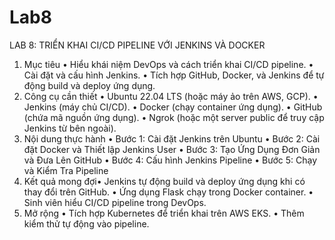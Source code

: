 # Lab8
LAB 8: TRIỂN KHAI CI/CD PIPELINE VỚI JENKINS VÀ DOCKER
1. Mục tiêu
• Hiểu khái niệm DevOps và cách triển khai CI/CD pipeline.
• Cài đặt và cấu hình Jenkins.
• Tích hợp GitHub, Docker, và Jenkins để tự động build và deploy ứng dụng.
2. Công cụ cần thiết
• Ubuntu 22.04 LTS (hoặc máy ảo trên AWS, GCP).
• Jenkins (máy chủ CI/CD).
• Docker (chạy container ứng dụng).
• GitHub (chứa mã nguồn ứng dụng).
• Ngrok (hoặc một server public để truy cập Jenkins từ bên ngoài).
3. Nội dung thực hành
• Bước 1: Cài đặt Jenkins trên Ubuntu
• Bước 2: Cài đặt Docker và Thiết lập Jenkins User
• Bước 3: Tạo Ứng Dụng Đơn Giản và Đưa Lên GitHub
• Bước 4: Cấu hình Jenkins Pipeline
• Bước 5: Chạy và Kiểm Tra Pipeline
4. Kết quả mong đợi• Jenkins tự động build và deploy ứng dụng khi có thay đổi trên GitHub.
• Ứng dụng Flask chạy trong Docker container.
• Sinh viên hiểu CI/CD pipeline trong DevOps.
5. Mở rộng
• Tích hợp Kubernetes để triển khai trên AWS EKS.
• Thêm kiểm thử tự động vào pipeline.
